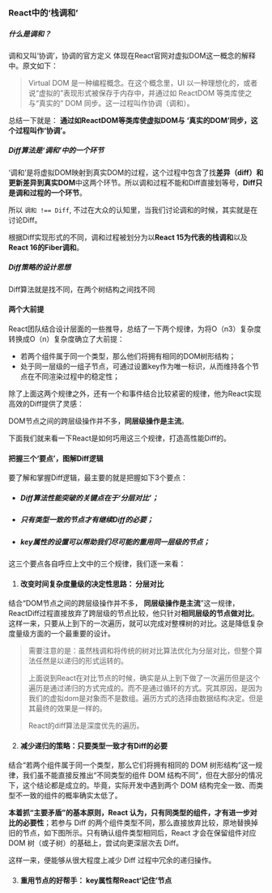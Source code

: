 ### React中的‘栈调和’

##### 什么是调和？

调和又叫‘协调’，协调的官方定义 体现在React官网对虚拟DOM这一概念的解释中。原文如下：

> Virtual DOM 是一种编程概念。在这个概念里，UI 以一种理想化的，或者说“虚拟的”表现形式被保存于内存中，并通过如 ReactDOM 等类库使之与“真实的” DOM 同步。这一过程叫作协调（调和）。

总结一下就是： **通过如ReactDOM等类库使虚拟DOM与 ‘真实的DOM’同步，这个过程叫作‘协调’。**

##### Diff算法是‘调和’中的一个环节

‘调和’是将虚拟DOM映射到真实DOM的过程，这个过程中包含了找**差异（diff）**和**更新差异到真实DOM**中这两个环节。所以调和过程不能和Diff直接划等号，**Diff只是调和过程的一个环节**。

所以 `调和 !== Diff`, 不过在大众的认知里，当我们讨论调和的时候，其实就是在讨论Diff。



根据Diff实现形式的不同，调和过程被划分为以**React 15为代表的栈调和**以及**React 16的Fiber调和**。



##### Diff策略的设计思想

Diff算法就是找不同，在两个树结构之间找不同

#### 两个大前提

React团队结合设计层面的一些推导，总结了一下两个规律，为将O（n3）复杂度转换成O（n）复杂度确立了大前提：

- 若两个组件属于同一个类型，那么他们将拥有相同的DOM树形结构；
- 处于同一层级的一组子节点，可通过设置key作为唯一标识，从而维持各个节点在不同渲染过程中的稳定性；

除了上面这两个规律之外，还有一个和事件结合比较紧密的规律，他为React实现高效的Diff提供了灵感：

DOM节点之间的跨层级操作并不多，**同层级操作是主流**。

下面我们就来看一下React是如何巧用这三个规律，打造高性能Diff的。

#### 把握三个‘要点’，图解Diff逻辑

要了解和掌握Diff逻辑，最主要的就是把握如下3个要点：

- ##### Diff算法性能突破的关键点在于‘分层对比’；
- ##### 只有类型一致的节点才有继续Diff的必要；
- ##### key属性的设置可以帮助我们尽可能的重用同一层级的节点；

这三个要点各自呼应上文中的三个规律，我们逐一来看：

1. #### 改变时间复杂度量级的决定性思路： 分层对比

结合“DOM节点之间的跨层级操作并不多， **同层级操作是主流**”这一规律，ReactDiff过程直接放弃了跨层级的节点比较，他只针对**相同层级的节点做对比**。这样一来，只要从上到下的一次遍历，就可以完成对整棵树的对比。这是降低复杂度量级方面的一个最重要的设计。

> 需要注意的是：虽然栈调和将传统的树对比算法优化为分层对比，但整个算法任然是以递归的形式运转的。
>
> 上面说到React在对比节点的时候，确实是从上到下做了一次遍历但是这个遍历是通过递归的方式完成的。而不是通过循环的方式。究其原因，是因为我们的虚拟dom是对象而不是数组。遍历方式的选择由数据结构决定。但是其最终的效果是一样的。
>
> React的diff算法是深度优先的遍历。



2. #### 减少递归的策略：只要类型一致才有Diff的必要

结合“若两个组件属于同一个类型，那么它们将拥有相同的 DOM 树形结构”这一规律，我们虽不能直接反推出“不同类型的组件 DOM 结构不同”，但在大部分的情况下，这个结论都是成立的。毕竟，实际开发中遇到两个 DOM 结构完全一致、而类型不一致的组件的概率确实太低了。

**本着抓“主要矛盾”的基本原则，React 认为，只有同类型的组件，才有进一步对比的必要性**；若参与 Diff 的两个组件类型不同，那么直接放弃比较，原地替换掉旧的节点，如下图所示。只有确认组件类型相同后，React 才会在保留组件对应 DOM 树（或子树）的基础上，尝试向更深层次去 Diff。

这样一来，便能够从很大程度上减少 Diff 过程中冗余的递归操作。

3. #### 重用节点的好帮手： key属性帮React‘记住’节点

